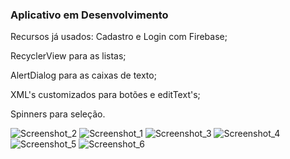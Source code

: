### Aplicativo em Desenvolvimento




Recursos já usados:
Cadastro e Login com Firebase;

RecyclerView para as listas;

AlertDialog para as caixas de texto;

XML's customizados para botões e editText's;

Spinners para seleção.


![Screenshot_2](https://user-images.githubusercontent.com/47503233/147622766-70e1d97e-9a88-4c66-ac63-58f10bddd54b.png)
![Screenshot_1](https://user-images.githubusercontent.com/47503233/147622762-3409bcd0-e2bb-4f0d-896e-66cf2e9cdfa9.png)
![Screenshot_3](https://user-images.githubusercontent.com/47503233/147622767-c27a9a38-1d80-47c5-8e40-30d3b046e472.png)
![Screenshot_4](https://user-images.githubusercontent.com/47503233/147622771-a356ae8e-966b-47fe-ba86-0fea286a7b30.png)
![Screenshot_5](https://user-images.githubusercontent.com/47503233/147622772-aa728fac-fd81-4d5a-8f8b-610fcc5ef1e9.png)
![Screenshot_6](https://user-images.githubusercontent.com/47503233/147622774-6779cb4b-cd52-4422-98b9-35aea379f2b8.png)

